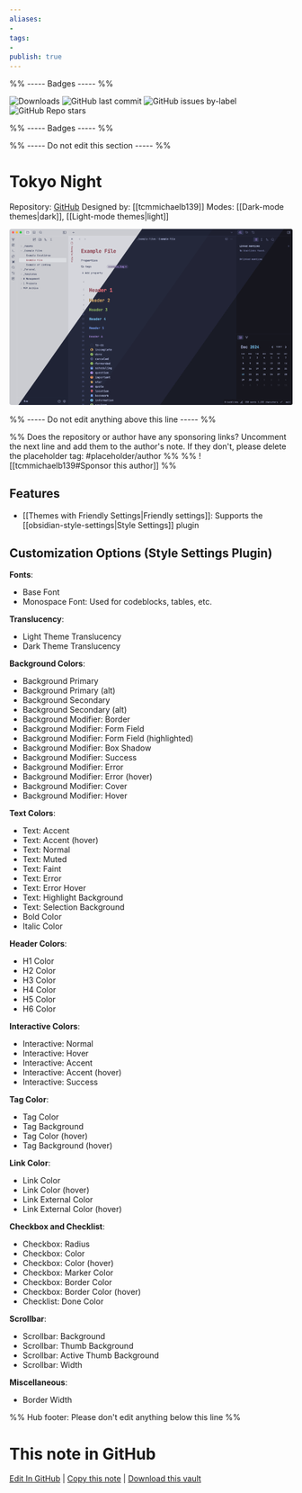 ```yaml
---
aliases:
- 
tags: 
- 
publish: true
---
```


%% ----- Badges ----- %%

![Downloads](https://img.shields.io/badge/downloads-145440-573E7A?style=for-the-badge&logo=)
![GitHub last commit](https://img.shields.io/github/last-commit/tcmmichaelb139/obsidian-tokyonight?color=573E7A&label=last%20update&logo=github&style=for-the-badge)
![GitHub issues by-label](https://img.shields.io/github/issues/tcmmichaelb139/obsidian-tokyonight/help%20wanted?color=573E7A&logo=github&style=for-the-badge) 
![GitHub Repo stars](https://img.shields.io/github/stars/tcmmichaelb139/obsidian-tokyonight?color=573E7A&logo=github&style=for-the-badge)

%% ----- Badges ----- %%

%% ----- Do not edit this section ----- %%

# Tokyo Night

Repository: [GitHub](https://github.com/tcmmichaelb139/obsidian-tokyonight)
Designed by: [[tcmmichaelb139]]
Modes: [[Dark-mode themes|dark]], [[Light-mode themes|light]]



![screenshot](https://github.com/tcmmichaelb139/obsidian-tokyonight/raw/HEAD/dark.png)

%% ----- Do not edit anything above this line ----- %% 

%% Does the repository or author have any sponsoring links? Uncomment the next line and add them to the author's note. If they don't, please delete the placeholder tag: #placeholder/author %%
%% ![[tcmmichaelb139#Sponsor this author]] %%


## Features

- [[Themes with Friendly Settings|Friendly settings]]: Supports the [[obsidian-style-settings|Style Settings]] plugin

## Customization Options (Style Settings Plugin) 

**Fonts**: 
- Base Font
- Monospace Font: Used for codeblocks, tables, etc.

**Translucency**: 
- Light Theme Translucency
- Dark Theme Translucency

**Background Colors**: 
- Background Primary
- Background Primary (alt)
- Background Secondary
- Background Secondary (alt)
- Background Modifier: Border
- Background Modifier: Form Field
- Background Modifier: Form Field (highlighted)
- Background Modifier: Box Shadow
- Background Modifier: Success
- Background Modifier: Error
- Background Modifier: Error (hover)
- Background Modifier: Cover
- Background Modifier: Hover

**Text Colors**: 
- Text: Accent
- Text: Accent (hover)
- Text: Normal
- Text: Muted
- Text: Faint
- Text: Error
- Text: Error Hover
- Text: Highlight Background
- Text: Selection Background
- Bold Color
- Italic Color

**Header Colors**: 
- H1 Color
- H2 Color
- H3 Color
- H4 Color
- H5 Color
- H6 Color

**Interactive Colors**: 
- Interactive: Normal
- Interactive: Hover
- Interactive: Accent
- Interactive: Accent (hover)
- Interactive: Success

**Tag Color**: 
- Tag Color
- Tag Background
- Tag Color (hover)
- Tag Background (hover)

**Link Color**: 
- Link Color
- Link Color (hover)
- Link External Color
- Link External Color (hover)

**Checkbox and Checklist**: 
- Checkbox: Radius
- Checkbox: Color
- Checkbox: Color (hover)
- Checkbox: Marker Color
- Checkbox: Border Color
- Checkbox: Border Color (hover)
- Checklist: Done Color

**Scrollbar**: 
- Scrollbar: Background
- Scrollbar: Thumb Background
- Scrollbar: Active Thumb Background
- Scrollbar: Width

**Miscellaneous**: 
- Border Width


%% Hub footer: Please don't edit anything below this line %%

# This note in GitHub

<span class="git-footer">[Edit In GitHub](https://github.dev/obsidian-community/obsidian-hub/blob/main/02%20-%20Community%20Expansions/02.05%20All%20Community%20Expansions/Themes/Tokyo%20Night.md "git-hub-edit-note") | [Copy this note](https://raw.githubusercontent.com/obsidian-community/obsidian-hub/main/02%20-%20Community%20Expansions/02.05%20All%20Community%20Expansions/Themes/Tokyo%20Night.md "git-hub-copy-note") | [Download this vault](https://github.com/obsidian-community/obsidian-hub/archive/refs/heads/main.zip "git-hub-download-vault") </span>
